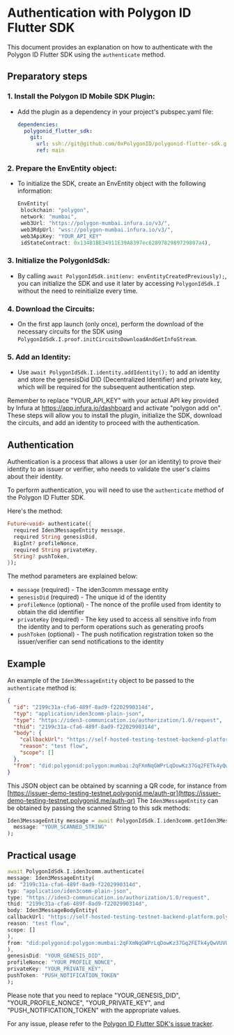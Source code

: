 # Authentication with Polygon ID Flutter SDK

This document provides an explanation on how to authenticate with the Polygon ID Flutter SDK using the `authenticate` method.

## Preparatory steps

### 1. Install the Polygon ID Mobile SDK Plugin:
- Add the plugin as a dependency in your project's pubspec.yaml file:
   ```yaml
   dependencies:
     polygonid_flutter_sdk:
       git:
         url: ssh://git@github.com/0xPolygonID/polygonid-flutter-sdk.git
         ref: main
   ```

### 2. Prepare the EnvEntity object:
- To initialize the SDK, create an EnvEntity object with the following information:
  ```dart
  EnvEntity(
   blockchain: "polygon",
   network: "mumbai",
   web3Url: "https://polygon-mumbai.infura.io/v3/",
   web3RdpUrl: "wss://polygon-mumbai.infura.io/v3/",
   web3ApiKey: "YOUR_API_KEY"
   idStateContract: 0x134B1BE34911E39A8397ec6289782989729807a4),
  ```


### 3. Initialize the PolygonIdSdk:
- By calling `await PolygonIdSdk.init(env: envEntityCreatedPreviously);`, you can initialize the SDK and use it later by accessing `PolygonIdSdk.I` without the need to reinitialize every time.

### 4. Download the Circuits:
- On the first app launch (only once), perform the download of the necessary circuits for the SDK using `PolygonIdSdk.I.proof.initCircuitsDownloadAndGetInfoStream`.

### 5. Add an Identity:
- Use `await PolygonIdSdk.I.identity.addIdentity();` to add an identity and store the genesisDid DID (Decentralized Identifier) and private key, which will be required for the subsequent authentication step.

Remember to replace "YOUR_API_KEY" with your actual API key provided by Infura at https://app.infura.io/dashboard and activate "polygon add on". These steps will allow you to install the plugin, initialize the SDK, download the circuits, and add an identity to proceed with the authentication.

## Authentication

Authentication is a process that allows a user (or an identity) to prove their identity to an issuer or verifier, who needs to validate the user's claims about their identity.

To perform authentication, you will need to use the `authenticate` method of the Polygon ID Flutter SDK.

Here's the method:

```dart
Future<void> authenticate({
  required Iden3MessageEntity message,
  required String genesisDid,
  BigInt? profileNonce,
  required String privateKey,
  String? pushToken,
});
```
The method parameters are explained below:

- `message` (required) - The iden3comm message entity
- `genesisDid` (required) - The unique id of the identity
- `profileNonce` (optional) - The nonce of the profile used from identity to obtain the did identifier
- `privateKey` (required) - The key used to access all sensitive info from the identity and to perform operations such as generating proofs
- `pushToken` (optional) - The push notification registration token so the issuer/verifier can send notifications to the identity

## Example

An example of the `Iden3MessageEntity` object to be passed to the `authenticate` method is:

```json
{
  "id": "2199c31a-cfa6-489f-8ad9-f2202990314d",
  "typ": "application/iden3comm-plain-json",
  "type": "https://iden3-communication.io/authorization/1.0/request",
  "thid": "2199c31a-cfa6-489f-8ad9-f2202990314d",
  "body": {
    "callbackUrl": "https://self-hosted-testing-testnet-backend-platform.polygonid.me/api/callback?sessionId=402116",
    "reason": "test flow",
    "scope": []
  },
  "from": "did:polygonid:polygon:mumbai:2qFXmNqGWPrLqDowKz37Gq2FETk4yQwVUVUqeBLmf9"
}
```

This JSON object can be obtained by scanning a QR code, for instance from [https://issuer-demo-testing-testnet.polygonid.me/auth-qr](https://issuer-demo-testing-testnet.polygonid.me/auth-qr)
The `Iden3MessageEntity` can be obtained by passing the scanned String to this sdk methods:
```dart
Iden3MessageEntity message = await PolygonIdSdk.I.iden3comm.getIden3Message(
  message: "YOUR_SCANNED_STRING"
);
```


## Practical usage
```dart
await PolygonIdSdk.I.iden3comm.authenticate(
message: Iden3MessageEntity(
id: "2199c31a-cfa6-489f-8ad9-f2202990314d",
typ: "application/iden3comm-plain-json",
type: "https://iden3-communication.io/authorization/1.0/request",
thid: "2199c31a-cfa6-489f-8ad9-f2202990314d",
body: Iden3MessageBodyEntity(
callbackUrl: "https://self-hosted-testing-testnet-backend-platform.polygonid.me/api/callback?sessionId=402116",
reason: "test flow",
scope: []
),
from: "did:polygonid:polygon:mumbai:2qFXmNqGWPrLqDowKz37Gq2FETk4yQwVUVUqeBLmf9"
),
genesisDid: "YOUR_GENESIS_DID",
profileNonce: "YOUR_PROFILE_NONCE",
privateKey: "YOUR_PRIVATE_KEY",
pushToken: "PUSH_NOTIFICATION_TOKEN"
);
```

Please note that you need to replace "YOUR_GENESIS_DID", "YOUR_PROFILE_NONCE", "YOUR_PRIVATE_KEY", and "PUSH_NOTIFICATION_TOKEN" with the appropriate values.

For any issue, please refer to the [Polygon ID Flutter SDK's issue tracker](https://github.com/iden3/polygonid-flutter-sdk/issues).